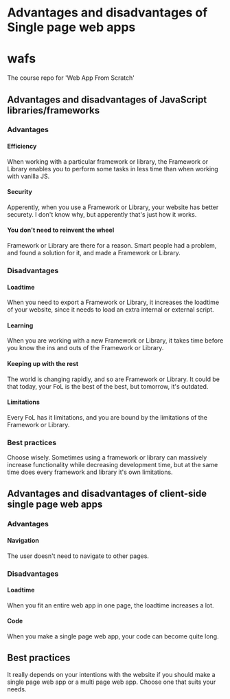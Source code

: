 # Advantages and disadvantages of Single page web apps

# wafs
The course repo for 'Web App From Scratch'

## Advantages and disadvantages of JavaScript libraries/frameworks

### Advantages

#### Efficiency
When working with a particular framework or library, the Framework or Library enables you to perform some tasks in less time than when working with vanilla JS.

#### Security
Apperently, when you use a Framework or Library, your website has better securety. I don't know why, but apperently that's just how it works.

#### You don't need to reinvent the wheel
Framework or Library are there for a reason. Smart people had a problem, and found a solution for it, and made a Framework or Library. 

### Disadvantages

#### Loadtime
When you need to export a Framework or Library, it increases the loadtime of your website, since it needs to load an extra internal or external script.

#### Learning
When you are working with a new Framework or Library, it takes time before you know the ins and outs of the Framework or Library.

#### Keeping up with the rest
The world is changing rapidly, and so are Framework or Library. It could be that today, your FoL is the best of the best, but tomorrow, it's outdated.

#### Limitations
Every FoL has it limitations, and you are bound by the limitations of the Framework or Library.

### Best practices
Choose wisely. Sometimes using a framework or library can massively increase functionality while decreasing development time, but at the same time does every framework and library it's own limitations.

## Advantages and disadvantages of client-side single page web apps

### Advantages

#### Navigation
The user doesn't need to navigate to other pages.

### Disadvantages

#### Loadtime
When you fit an entire web app in one page, the loadtime increases a lot.

#### Code
When you make a single page web app, your code can become quite long.

## Best practices
It really depends on your intentions with the website if you should make a single page web app or a multi page web app. Choose one that suits your needs.